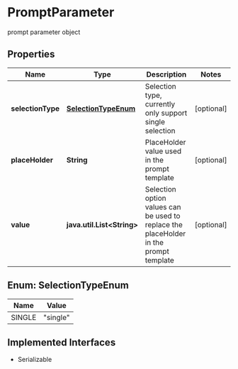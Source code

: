 

# PromptParameter

prompt parameter object

## Properties

Name | Type | Description | Notes
------------ | ------------- | ------------- | -------------
**selectionType** | [**SelectionTypeEnum**](#SelectionTypeEnum) | Selection type, currently only support single selection |  [optional]
**placeHolder** | **String** | PlaceHolder value used in the prompt template |  [optional]
**value** | **java.util.List&lt;String&gt;** | Selection option values can be used to replace the placeHolder in the prompt template |  [optional]



## Enum: SelectionTypeEnum

Name | Value
---- | -----
SINGLE | &quot;single&quot;


## Implemented Interfaces

* Serializable


